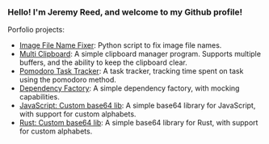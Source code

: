 ### Hello!  I'm Jeremy Reed, and welcome to my Github profile!

Porfolio projects:
- [Image File Name Fixer](https://gitlab.com/jeremymreed/image-file-name-fixer): Python script to fix image file names.
- [Multi Clipboard](https://gitlab.com/jeremymreed/multi-clipboard): A simple clipboard manager program.  Supports multiple buffers, and the ability to keep the clipboard clear.
- [Pomodoro Task Tracker](https://github.com/jeremymreed/pomodoro-task-tracker): A task tracker, tracking time spent on task using the pomodoro method.
- [Dependency Factory](https://www.npmjs.com/package/dependency-factory): A simple dependency factory, with mocking capabilities.
- [JavaScript: Custom base64 lib](https://gitlab.com/jeremymreed/base64-javascript): A simple base64 library for JavaScript, with support for custom alphabets.
- [Rust: Custom base64 lib](https://gitlab.com/jeremymreed/base64-lib): A simple base64 library for Rust, with support for custom alphabets.


